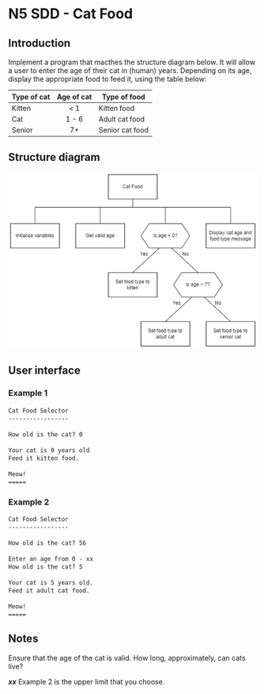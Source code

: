 # N5 SDD - Cat Food


## Introduction

Implement a program that macthes the structure diagram below.  It will allow a user to enter the age of their cat in (human) years.  Depending on its age, display the appropriate food to feed it, using the table below:

| Type of cat | Age of cat | Type of food |
| ----------- | :--------: | ------------ |
| Kitten      | < 1        | Kitten food |
| Cat         | 1 - 6      | Adult cat food |
| Senior      | 7+         | Senior cat food |


## Structure diagram

![Structure diagram](assets/sd.png)


## User interface

### Example 1

```
Cat Food Selector
-----------------

How old is the cat? 0

Your cat is 0 years old
Feed it kitten food.

Meow!
=====
```

### Example 2

```
Cat Food Selector
-----------------

How old is the cat? 56

Enter an age from 0 - xx
How old is the cat? 5

Your cat is 5 years old.
Feed it adult cat food.

Meow!
=====
```


## Notes

Ensure that the age of the cat is valid.  How long, approximately, can cats live?

___xx___ Example 2 is the upper limit that you choose.
